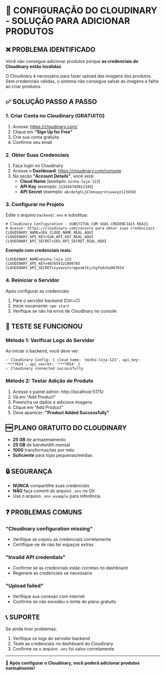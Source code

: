 # 🔧 CONFIGURAÇÃO DO CLOUDINARY - SOLUÇÃO PARA ADICIONAR PRODUTOS

## ❌ PROBLEMA IDENTIFICADO
Você não consegue adicionar produtos porque **as credenciais do Cloudinary estão inválidas**.

O Cloudinary é necessário para fazer upload das imagens dos produtos. Sem credenciais válidas, o sistema não consegue salvar as imagens e falha ao criar produtos.

## ✅ SOLUÇÃO PASSO A PASSO

### 1. **Criar Conta no Cloudinary (GRATUITO)**
1. Acesse: https://cloudinary.com/
2. Clique em **"Sign Up for Free"**
3. Crie sua conta gratuita
4. Confirme seu email

### 2. **Obter Suas Credenciais**
1. Faça login no Cloudinary
2. Acesse o **Dashboard**: https://cloudinary.com/console
3. Na seção **"Account Details"**, você verá:
   - **Cloud Name** (exemplo: `minha-loja-123`)
   - **API Key** (exemplo: `123456789012345`)
   - **API Secret** (exemplo: `abcdefghijklmnopqrstuvwxyz123456`)

### 3. **Configurar no Projeto**
Edite o arquivo `backend/.env` e substitua:

```env
# Cloudinary Configuration - SUBSTITUA COM SUAS CREDENCIAIS REAIS
# Acesse: https://cloudinary.com/console para obter suas credenciais
CLOUDINARY_NAME=SEU_CLOUD_NAME_REAL_AQUI
CLOUDINARY_API_KEY=SUA_API_KEY_REAL_AQUI
CLOUDINARY_API_SECRET=SEU_API_SECRET_REAL_AQUI
```

**Exemplo com credenciais reais:**
```env
CLOUDINARY_NAME=minha-loja-123
CLOUDINARY_API_KEY=987654321098765
CLOUDINARY_API_SECRET=zyxwvutsrqponmlkjihgfedcba987654
```

### 4. **Reiniciar o Servidor**
Após configurar as credenciais:
1. Pare o servidor backend (Ctrl+C)
2. Inicie novamente: `npm start`
3. Verifique se não há erros de Cloudinary no console

## 🧪 TESTE SE FUNCIONOU

### Método 1: Verificar Logs do Servidor
Ao iniciar o backend, você deve ver:
```
✅ Cloudinary Config: { cloud_name: 'minha-loja-123', api_key: '***7654', api_secret: '***7654' }
✅ Cloudinary connected successfully
```

### Método 2: Testar Adição de Produto
1. Acesse o painel admin: http://localhost:5175/
2. Vá em "Add Product"
3. Preencha os dados e adicione imagens
4. Clique em "Add Product"
5. Deve aparecer: **"Product Added Successfully"**

## 🆓 PLANO GRATUITO DO CLOUDINARY
- **25 GB** de armazenamento
- **25 GB** de bandwidth mensal
- **1000** transformações por mês
- **Suficiente** para lojas pequenas/médias

## 🔒 SEGURANÇA
- **NUNCA** compartilhe suas credenciais
- **NÃO** faça commit do arquivo `.env` no Git
- Use o arquivo `.env.example` para referência

## ❓ PROBLEMAS COMUNS

### "Cloudinary configuration missing"
- Verifique se copiou as credenciais corretamente
- Certifique-se de não ter espaços extras

### "Invalid API credentials"
- Confirme se as credenciais estão corretas no dashboard
- Regenere as credenciais se necessário

### "Upload failed"
- Verifique sua conexão com internet
- Confirme se não excedeu o limite do plano gratuito

## 📞 SUPORTE
Se ainda tiver problemas:
1. Verifique os logs do servidor backend
2. Teste as credenciais no dashboard do Cloudinary
3. Confirme se o arquivo `.env` foi salvo corretamente

---
**🚀 Após configurar o Cloudinary, você poderá adicionar produtos normalmente!**